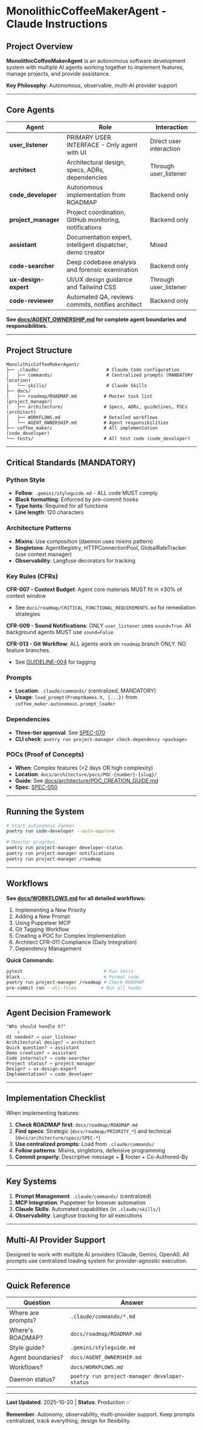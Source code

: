 # MonolithicCoffeeMakerAgent - Claude Instructions

## Project Overview

**MonolithicCoffeeMakerAgent** is an autonomous software development system with multiple AI agents working together to implement features, manage projects, and provide assistance.

**Key Philosophy**: Autonomous, observable, multi-AI provider support

---

## Core Agents

| Agent | Role | Interaction |
|-------|------|-------------|
| **user_listener** | PRIMARY USER INTERFACE - Only agent with UI | Direct user interaction |
| **architect** | Architectural design, specs, ADRs, dependencies | Through user_listener |
| **code_developer** | Autonomous implementation from ROADMAP | Backend only |
| **project_manager** | Project coordination, GitHub monitoring, notifications | Backend only |
| **assistant** | Documentation expert, intelligent dispatcher, demo creator | Mixed |
| **code-searcher** | Deep codebase analysis and forensic examination | Backend only |
| **ux-design-expert** | UI/UX design guidance and Tailwind CSS | Through user_listener |
| **code-reviewer** | Automated QA, reviews commits, notifies architect | Backend only |

**See [docs/AGENT_OWNERSHIP.md](../docs/AGENT_OWNERSHIP.md) for complete agent boundaries and responsibilities.**

---

## Project Structure

```
MonolithicCoffeeMakerAgent/
├── .claude/                         # Claude Code configuration
│   ├── commands/                    # Centralized prompts (MANDATORY location)
│   └── skills/                      # Claude Skills
├── docs/
│   ├── roadmap/ROADMAP.md          # Master task list (project_manager)
│   ├── architecture/               # Specs, ADRs, guidelines, POCs (architect)
│   ├── WORKFLOWS.md                # Detailed workflows
│   └── AGENT_OWNERSHIP.md          # Agent responsibilities
├── coffee_maker/                   # All implementation (code_developer)
└── tests/                          # All test code (code_developer)
```

---

## Critical Standards (MANDATORY)

### Python Style
- **Follow**: `.gemini/styleguide.md` - ALL code MUST comply
- **Black formatting**: Enforced by pre-commit hooks
- **Type hints**: Required for all functions
- **Line length**: 120 characters

### Architecture Patterns
- **Mixins**: Use composition (daemon uses mixins pattern)
- **Singletons**: AgentRegistry, HTTPConnectionPool, GlobalRateTracker (use context manager)
- **Observability**: Langfuse decorators for tracking

### Key Rules (CFRs)

**CFR-007 - Context Budget**: Agent core materials MUST fit in ≤30% of context window
- See `docs/roadmap/CRITICAL_FUNCTIONAL_REQUIREMENTS.md` for remediation strategies

**CFR-009 - Sound Notifications**: ONLY `user_listener` uses `sound=True`. All background agents MUST use `sound=False`

**CFR-013 - Git Workflow**: ALL agents work on `roadmap` branch ONLY. NO feature branches.
- See [GUIDELINE-004](../docs/architecture/guidelines/GUIDELINE-004-git-tagging-workflow.md) for tagging

### Prompts
- **Location**: `.claude/commands/` (centralized, MANDATORY)
- **Usage**: `load_prompt(PromptNames.X, {...})` from `coffee_maker.autonomous.prompt_loader`

### Dependencies
- **Three-tier approval**: See [SPEC-070](../docs/architecture/specs/SPEC-070-dependency-pre-approval-matrix.md)
- **CLI check**: `poetry run project-manager check-dependency <package>`

### POCs (Proof of Concepts)
- **When**: Complex features (>2 days OR high complexity)
- **Location**: `docs/architecture/pocs/POC-{number}-{slug}/`
- **Guide**: See [docs/architecture/POC_CREATION_GUIDE.md](../docs/architecture/POC_CREATION_GUIDE.md)
- **Spec**: [SPEC-050](../docs/architecture/specs/SPEC-050-poc-management-and-workflow.md)

---

## Running the System

```bash
# Start autonomous daemon
poetry run code-developer --auto-approve

# Monitor progress
poetry run project-manager developer-status
poetry run project-manager notifications
poetry run project-manager /roadmap
```

---

## Workflows

**See [docs/WORKFLOWS.md](../docs/WORKFLOWS.md) for all detailed workflows:**

1. Implementing a New Priority
2. Adding a New Prompt
3. Using Puppeteer MCP
4. Git Tagging Workflow
5. Creating a POC for Complex Implementation
6. Architect CFR-011 Compliance (Daily Integration)
7. Dependency Management

**Quick Commands:**
```bash
pytest                              # Run tests
black .                             # Format code
poetry run project-manager /roadmap # Check ROADMAP
pre-commit run --all-files         # Run all hooks
```

---

## Agent Decision Framework

```
"Who should handle X?"
    ↓
UI needed? → user_listener
Architectural design? → architect
Quick question? → assistant
Demo creation? → assistant
Code internals? → code-searcher
Project status? → project_manager
Design? → ux-design-expert
Implementation? → code_developer
```

---

## Implementation Checklist

When implementing features:

1. **Check ROADMAP first**: `docs/roadmap/ROADMAP.md`
2. **Find specs**: Strategic (`docs/roadmap/PRIORITY_*`) and technical (`docs/architecture/specs/SPEC-*`)
3. **Use centralized prompts**: Load from `.claude/commands/`
4. **Follow patterns**: Mixins, singletons, defensive programming
5. **Commit properly**: Descriptive message + 🤖 footer + Co-Authored-By

---

## Key Systems

1. **Prompt Management**: `.claude/commands/` (centralized)
2. **MCP Integration**: Puppeteer for browser automation
3. **Claude Skills**: Automated capabilities (in `.claude/skills/`)
4. **Observability**: Langfuse tracking for all executions

---

## Multi-AI Provider Support

Designed to work with multiple AI providers (Claude, Gemini, OpenAI). All prompts use centralized loading system for provider-agnostic execution.

---

## Quick Reference

| Question | Answer |
|----------|--------|
| Where are prompts? | `.claude/commands/*.md` |
| Where's ROADMAP? | `docs/roadmap/ROADMAP.md` |
| Style guide? | `.gemini/styleguide.md` |
| Agent boundaries? | `docs/AGENT_OWNERSHIP.md` |
| Workflows? | `docs/WORKFLOWS.md` |
| Daemon status? | `poetry run project-manager developer-status` |

---

**Last Updated**: 2025-10-20 | **Status**: Production ✅

**Remember**: Autonomy, observability, multi-provider support. Keep prompts centralized, track everything, design for flexibility.
